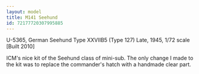 ```yaml
---
layout: model
title: M141 Seehund
id: 72177720307995885
---
```


U-5365, German Seehund Type XXVIIB5 (Type 127) Late, 1945, 1/72 scale  [Built 2010]

ICM&#39;s nice kit of the Seehund class of mini-sub. The only change I made to the kit was to replace the commander&#39;s hatch with a handmade clear part.


